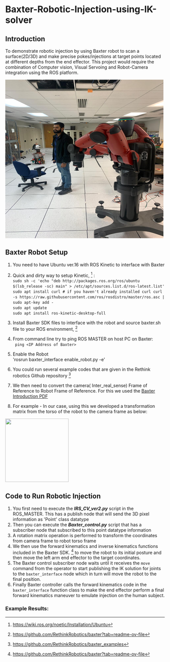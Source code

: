 # Baxter-Robotic-Injection-using-IK-solver
## Introduction 
To demonstrate robotic injection by using Baxter robot to scan a surface(2D/3D) and make precise pokes/injections at target points located at different depths from the end effector. This project would require the combination of Computer vision, Visual Servoing and Robot-Camera integration using the ROS platform.

<img src="/Baxter and me.jpg" width="500" height="500">

## Baxter Robot Setup 
1. You need to have Ubuntu ver.16 with ROS Kinetic to interface with Baxter 
2. Quick and dirty way to setup Kinetic, [^1] : <br>
        `sudo sh -c 'echo "deb http://packages.ros.org/ros/ubuntu $(lsb_release -sc) main" > /etc/apt/sources.list.d/ros-latest.list'` <br>
        `sudo apt install curl # if you haven't already installed curl
            curl -s https://raw.githubusercontent.com/ros/rosdistro/master/ros.asc | sudo apt-key add -` <br>
       `sudo apt update` <br>
       `sudo apt install ros-kinetic-desktop-full` <br>
   
3. Install Baxter SDK files to interface with the robot and source baxter.sh file to your ROS environment, [^2]
4. From command line try to ping ROS MASTER on host PC on Baxter: <br>
` ping <IP Address of Baxter>`
5. Enable the Robot <br>
'rosrun baxter_interface enable_robot.py -e'
6. You could run several example codes that are given in the Rethink robotics Github repository [^3]
7. We then need to convert the camera( Inter_real_sense) Frame of Reference to Robot Frame of Reference. For this we used the [Baxter Introduction PDF](BAXTER_Introduction_2_08_2016.pdf)
8. For example - In our case, using this we developed a transformation matrix from the torso of the robot to the camera frame as below: <br>

<img src="https://github.com/Cherk93/Baxter-Robotic-Injection-using-IK-solver/assets/83907972/33fe3eaa-ad0e-4e6d-86e3-1f78b38f30c1" width="200" height="200">


## Code to Run Robotic Injection 
1. You first need to execute the ***IRS_CV_ver2.py*** script in the ROS_MASTER. This has a publish node that will send the 3D pixel information as 'Point' class datatype
2. Then you can execute the ***Baxter_control.py*** script that has a subscriber node that subscribed to this point datatype information
3. A rotation matrix operation is performed to transform the coordinates from camera frame to robot torso frame
4. We then use the forward kinematics and inverse kinematics functions included in the Baxter SDK. [^2]  to move the robot to its initial posture and then move the left arm end effector to the target coordinates. 
5. The Baxter control subscriber node waits until it receives the `move` command from the operator to start publishing the IK solution for joints to the `baxter_interface` node which in turn will move the robot to the final position. 
6. Finally Baxter controller calls the forward kinematics code in the `baxter_interface` function class to make the end effector perform a final forward kinematics maneuver to emulate injection on the human subject. 



### Example Results: 





  [^1]: https://wiki.ros.org/noetic/Installation/Ubuntu
  [^2]: https://github.com/RethinkRobotics/baxter?tab=readme-ov-file
  [^3]: https://github.com/RethinkRobotics/baxter_examples
